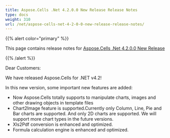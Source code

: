 ```yaml
---
title: Aspose.Cells .Net 4.2.0.0 New Release Release Notes
type: docs
weight: 310
url: /net/aspose-cells-net-4-2-0-0-new-release-release-notes/
---
```


{{% alert color="primary" %}} 

This page contains release notes for [Aspose.Cells .Net 4.2.0.0 New Release](https://downloads.aspose.com/cells/net/new-releases/aspose.cells-.net-4.2.0.0-new-release/)

{{% /alert %}} 

Dear Customers: 

We have released Aspose.Cells for .NET v4.2! 

In this new version, some important new features are added: 

- Now Aspose.Cells totally supports to manipulate charts, images and other drawing objects in template files
- Chart2Image feature is supported.Currently only Column, Line, Pie and Bar charts are supported. And only 2D charts are supported. We will support more chart types in the future versions.
- Xls2Pdf conversion is enhanced and optimized.
- Formula calculation engine is enhanced and optimized.
